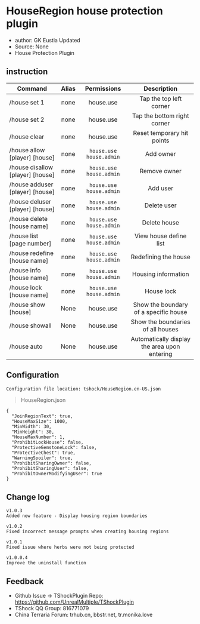# HouseRegion house protection plugin

- author: GK Eustia Updated
- Source: None
- House Protection Plugin

## instruction

| Command                        | Alias |            Permissions             |   Description    |
|---------------------------|:-----:|:-------------------------:|:-------:|
| /house set 1              | none  |         house.use         |  Tap the top left corner  |
| /house set 2              | none  |         house.use         |  Tap the bottom right corner  |
| /house clear              | none  |         house.use         | Reset temporary hit points |
| /house allow [player] [house]    | none  | `house.use` `house.admin` |  Add owner  |
| /house disallow [player] [house] | none  | `house.use` `house.admin` |  Remove owner  |
| /house adduser [player] [house]  | none  | `house.use` `house.admin` |  Add user  |
| /house deluser [player] [house]  | none  | `house.use` `house.admin` |  Delete user  |
| /house delete [house name]        | none  | `house.use` `house.admin` |  Delete house   |
| /house list [page number]          | none  | `house.use` `house.admin` | View house define list  |
| /house redefine [house name]      | none  | `house.use` `house.admin` | Redefining the house  |
| /house info [house name]          | none  | `house.use` `house.admin` |  Housing information   |
| /house lock [house name]          | none  | `house.use` `house.admin` |   House lock   |
| /house show [house]          | None  |         house.use         |  Show the boundary of a specific house  |
| /house showall               | None  |         house.use         |  Show the boundaries of all houses      |
| /house auto               | None  |         house.use         | Automatically display the area upon entering |
## Configuration
	Configuration file location: tshock/HouseRegion.en-US.json
> HouseRegion.json

```json5
{
  "JoinRegionText": true,
  "HouseMaxSize": 1000,
  "MinWidth": 30,
  "MinHeight": 30,
  "HouseMaxNumber": 1,
  "ProhibitLockHouse": false,
  "ProtectiveGemstoneLock": false,
  "ProtectiveChest": true,
  "WarningSpoiler": true,
  "ProhibitSharingOwner": false,
  "ProhibitSharingUser": false,
  "ProhibitOwnerModifyingUser": true
}
```

## Change log

```
v1.0.3
Added new feature - Display housing region boundaries

v1.0.2
Fixed incorrect message prompts when creating housing regions

v1.0.1
Fixed issue where herbs were not being protected

v1.0.0.4
Improve the uninstall function
```

## Feedback
- Github Issue -> TShockPlugin Repo: https://github.com/UnrealMultiple/TShockPlugin
- TShock QQ Group: 816771079
- China Terraria Forum: trhub.cn, bbstr.net, tr.monika.love

